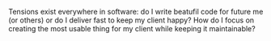Tensions exist everywhere in software: do I write beatufil code for future me (or others) or do I deliver fast to keep my client happy? How do I focus on creating the most usable thing for my client while keeping it maintainable?

